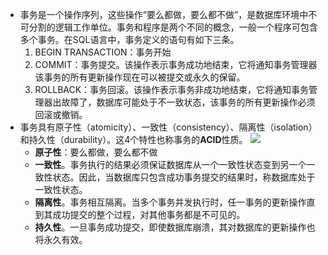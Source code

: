- 事务是一个操作序列，这些操作“要么都做，要么都不做”，是数据库环境中不可分割的逻辑工作单位。事务和程序是两个不同的概念，一般一个程序可包含多个事务。在SQL语言中，事务定义的语句有如下三条。
  1. BEGIN TRANSACTION：事务开始
  2. COMMIT：事务提交。该操作表示事务成功地结束，它将通知事务管理器该事务的所有更新操作现在可以被提交或永久的保留。
  3. ROLLBACK：事务回滚。该操作表示事务非成功地结束，它将通知事务管理器出故障了，数据库可能处于不一致状态，该事务的所有更新操作必须回滚或撤销。
- 事务具有原子性（atomicity）、一致性（consistency）、隔离性（isolation）和持久性（durability）。这4个特性也称事务的**ACID**性质。
  ![](http://www.plantuml.com/plantuml/svg/SoWkIImgoStCIybDBE3Yqb9uiglxQTV2vxDQ79qzNRYqjE8LdlRDVxfsmhE6vM3UanqDBzgtm7WlPqrvlcmtZFUif_79pbOGpo4LQ23KK000)
	- **原子性**：要么都做，要么都不做
	- **一致性**。事务执行的结果必须保证数据库从一个一致性状态变到另一个一致性状态。因此，当数据库只包含成功事务提交的结果时，称数据库处于一致性状态。
	- **隔离性**。事务相互隔离。当多个事务并发执行时，任一事务的更新操作直到其成功提交的整个过程，对其他事务都是不可见的。
	- **持久性**。一旦事务成功提交，即使数据库崩溃，其对数据库的更新操作也将永久有效。